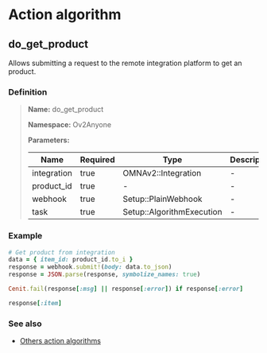 # Action algorithm

## do_get_product

Allows submitting a request to the remote integration platform to get an product.
    
### Definition

> **Name:** do_get_product
> 
> **Namespace:** Ov2Anyone
>
> **Parameters:**
> 
> | Name | Required | Type | Description |
> | ---- | -------- | ---- | ----------- |
> | integration | true | OMNAv2::Integration | - |
> | product_id | true | - | - |
> | webhook | true | Setup::PlainWebhook | - |
> | task | true | Setup::AlgorithmExecution | - |

### Example
```ruby
# Get product from integration
data = { item_id: product_id.to_i }
response = webhook.submit!(body: data.to_json)
response = JSON.parse(response, symbolize_names: true)

Cenit.fail(response[:msg] || response[:error]) if response[:error]

response[:item]
```

### See also
* [Others action algorithms](overview?id=do_get_product)